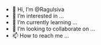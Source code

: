 - 👋 Hi, I’m @Ragulsiva
- 👀 I’m interested in ...
- 🌱 I’m currently learning ...
- 💞️ I’m looking to collaborate on ...
- 📫 How to reach me ...

<!---
Ragulsiva/Ragulsiva is a ✨ special ✨ repository because its `README.md` (this file) appears on your GitHub profile.
You can click the Preview link to take a look at your changes.
--->
